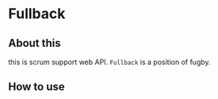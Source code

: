 # Fullback
## About this
this is scrum support web API.
`Fullback` is a position of fugby.

## How to use
